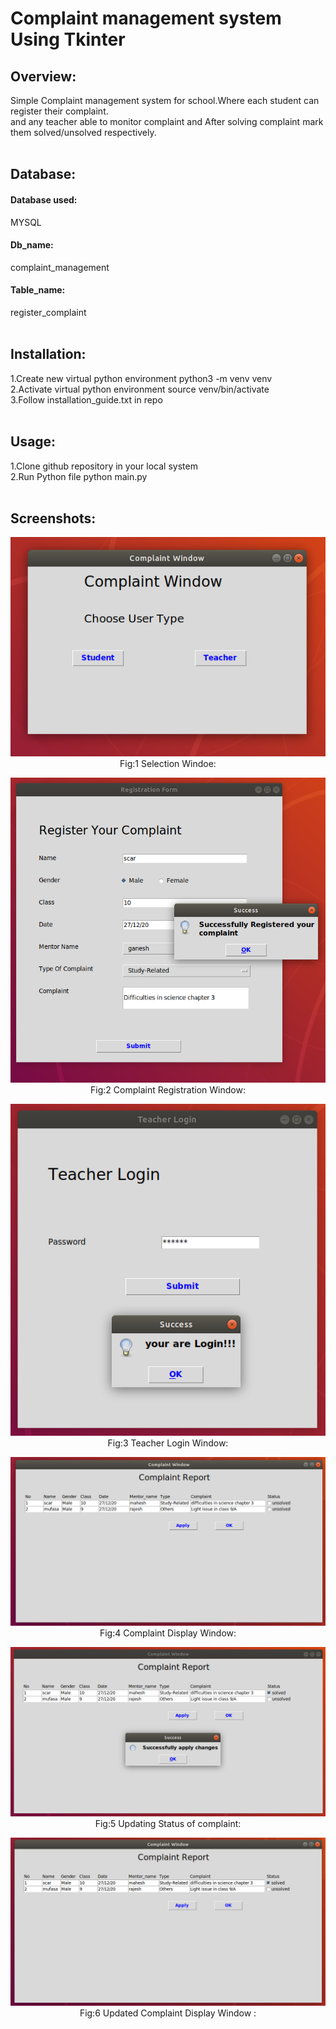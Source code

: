# Complaint management system Using Tkinter

<h2>Overview:</h2>
Simple Complaint management system for school.Where each student can register their complaint.<br>
and any teacher able to monitor complaint and After solving complaint mark them solved/unsolved respectively.<br><br>

<h2>Database:</h2>
<p>
<h4>Database used:</h4>MYSQL<br>
<h4>Db_name:</h4>complaint_management<br>
<h4>Table_name:</h4>register_complaint<br><br>
 </p>

<h2>Installation:</h2>
1.Create new virtual python environment python3 -m venv venv<br>
2.Activate virtual python environment source venv/bin/activate<br>
3.Follow installation_guide.txt in repo<br><br>

<h2>Usage:</h2>
1.Clone github repository in your local system<br>
2.Run Python file python main.py<br><br>

<h2>Screenshots: </h2>
<p align="center">
 <img src="Images/first_window.png"></img><br>
 Fig:1 Selection Windoe:<br>
</p>
<p align="center">
 <img src="Images/1.png"></img><br>
 Fig:2 Complaint Registration Window:<br>
</p>
<p align="center">
 <img src="Images/3.png"></img><br>
 Fig:3 Teacher Login Window:<br>
</p>
<p align="center">
 <img src="Images/7.png"></img><br>
 Fig:4 Complaint Display Window:<br>
</p>
<p align="center">
 <img src="Images/5.png"></img><br>
 Fig:5 Updating Status of complaint:<br>
</p>
<p align="center">
 <img src="Images/6.png"></img><br>
 Fig:6 Updated Complaint Display Window :<br>
</p>
